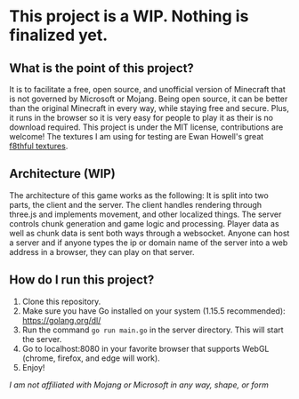 # This project is a WIP. Nothing is finalized yet. 

## What is the point of this project?

It is to facilitate a free, open source, and unofficial version of Minecraft that is not governed by Microsoft or Mojang. Being open source, it can be better than the original Minecraft in every way, while staying free and secure. Plus, it runs in the browser so it is very easy for people to play it as their is no download required. This project is under the MIT license, contributions are welcome! The textures I am using for testing are Ewan Howell's great [f8thful textures](https://www.curseforge.com/minecraft/texture-packs/f8thful).

## Architecture (WIP)

The architecture of this game works as the following: It is split into two parts, the client and the server. The client handles rendering through three.js and implements movement, and other localized things. The server controls chunk generation and game logic and processing. Player data as well as chunk data is sent both ways through a websocket. Anyone can host a server and if anyone types the ip or domain name of the server into a web address in a browser, they can play on that server. 

## How do I run this project?
1. Clone this repository.
2. Make sure you have Go installed on your system (1.15.5 recommended): https://golang.org/dl/
3. Run the command `go run main.go` in the server directory. This will start the server.
4. Go to localhost:8080 in your favorite browser that supports WebGL (chrome, firefox, and edge will work).  
5. Enjoy!

*I am not affiliated with Mojang or Microsoft in any way, shape, or form*
